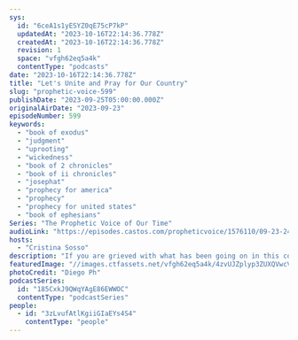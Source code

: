 ```yaml
---
sys:
  id: "6ceA1s1yESYZ0qE75cP7kP"
  updatedAt: "2023-10-16T22:14:36.778Z"
  createdAt: "2023-10-16T22:14:36.778Z"
  revision: 1
  space: "vfgh62eq5a4k"
  contentType: "podcasts"
date: "2023-10-16T22:14:36.778Z"
title: "Let's Unite and Pray for Our Country"
slug: "prophetic-voice-599"
publishDate: "2023-09-25T05:00:00.000Z"
originalAirDate: "2023-09-23"
episodeNumber: 599
keywords:
  - "book of exodus"
  - "judgment"
  - "uprooting"
  - "wickedness"
  - "book of 2 chronicles"
  - "book of ii chronicles"
  - "josephat"
  - "prophecy for america"
  - "prophecy"
  - "prophecy for united states"
  - "book of ephesians"
Series: "The Prophetic Voice of Our Time"
audioLink: "https://episodes.castos.com/propheticvoice/1576110/09-23-24-23-The-Prophetic-Voice-of-our-Time-mixdown-.mp3"
hosts:
  - "Cristina Sosso"
description: "If you are grieved with what has been going on in this country, consider the heart of God; He is more grieved. God does not enjoy the punishment of the wicked. So, instead of complaining, let us do something about it. We must seek God's intervention and focus on His instructions and promises. Let us unite and pray for our country."
featuredImage: "//images.ctfassets.net/vfgh62eq5a4k/4zvUJZplyp3ZUXQVwcVdPD/9a5427dd6aa4cde3796bf51d696fba4e/diego-ph-vTitvl4O2kE-unsplash__1_.jpg"
photoCredit: "Diego Ph"
podcastSeries:
  id: "185CxkJ9QWqYAgE86EWWOC"
  contentType: "podcastSeries"
people:
  - id: "3zLvufAtlKgiiGIaEYs4S4"
    contentType: "people"
---
```

